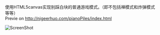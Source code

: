 使用HTML5canvas实现别踩白块的普通游戏模式。（即不包括禅模式和炸弹模式等等）<br>
Previe on http://nigeerhuo.com/pianoPiles/index.html

![ScreenShot](https://raw.github.com/AJLoveChina/pianoTiles/master/screenshot.png)
